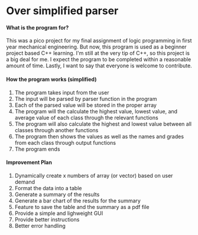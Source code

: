 # Over simplified parser

#### What is the program for?
This was a pico project for my final assignment of logic programming in first year mechanical engineering. But now, this program is used as a beginner project based C++ learning. I'm still at the very tip of C++, so this project is a big deal for me. I expect the program to be completed within a reasonable amount of time. Lastly, I want to say that everyone is welcome to contribute.
#### How the program works (simplified)
1. The program takes input from the user
2. The input will be parsed by parser function in the program
3. Each of the parsed value will be stored in the proper array
4. The program will the calculate the highest value, lowest value, and average value of each class through the relevant functions
5. The program will also calculate the highest and lowest value between all classes through another functions
6. The program then shows the values as well as the names and grades from each class through output functions
7. The program ends
#### Improvement Plan
1. Dynamically create x numbers of array (or vector) based on user demand
2. Format the data into a table
3. Generate a summary of the results
4. Generate a bar chart of the results for the summary
5. Feature to save the table and the summary as a pdf file
6. Provide a simple and lighweight GUI
7. Provide better instructions
8. Better error handling
